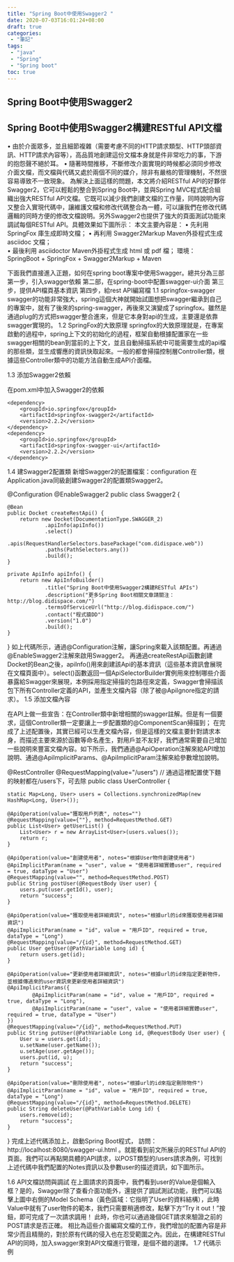 ```yaml
---
title: "Spring Boot中使用Swagger2 "
date: 2020-07-03T16:01:24+08:00
draft: true
categories:
 - "筆記"
tags:
 - "java"
 - "Spring"
 - "Spring boot"
toc: true
---
```


## Spring Boot中使用Swagger2 

<!--more-->

## Spring Boot中使用Swagger2構建RESTful API文檔
   •	由於介面眾多，並且細節複雜（需要考慮不同的HTTP請求類型、HTTP頭部資訊、HTTP請求內容等），高品質地創建這份文檔本身就是件非常吃力的事，下游的抱怨聲不絕於耳。 
   •	隨著時間推移，不斷修改介面實現的時候都必須同步修改介面文檔，而文檔與代碼又處於兩個不同的媒介，除非有嚴格的管理機制，不然很容易導致不一致現象。 
   為解決上面這樣的問題，本文將介紹RESTful API的好夥伴Swagger2，它可以輕鬆的整合到Spring Boot中，並與Spring MVC程式配合組織出強大RESTful API文檔。它既可以減少我們創建文檔的工作量，同時說明內容又整合入實現代碼中，讓維護文檔和修改代碼整合為一體，可以讓我們在修改代碼邏輯的同時方便的修改文檔說明。另外Swagger2也提供了強大的頁面測試功能來調試每個RESTful API。具體效果如下圖所示： 
   本文主要內容是： 
   •	先利用 SpringFox 庫生成即時文檔； 
   •	再利用 Swagger2Markup Maven外掛程式生成 asciidoc 文檔；  
   •	最後利用 asciidoctor Maven外掛程式生成 html 或 pdf 檔； 
   環境： SpringBoot + SpringFox + Swagger2Markup + Maven 
<!--more-->

下面我們直接進入正題，如何在spring boot專案中使用Swagger。總共分為三部 
第一步，引入swagger依賴 
第二部，在spring-boot中配置swagger-ui介面 
第三步，提供API檔頁基本資訊 
第四步，給rest API編寫檔 
1.1	springfox-swagger
swagger的功能非常強大，spring這個大神就開始試圖想把swagger繼承到自己的專案中，就有了後來的spring-swagger，再後來又演變成了springfox。雖然是通過plug的方式把swagger整合進來，但是它本身對api的生成，主要還是依靠swagger實現的。
1.2	SpringFox的大致原理
springfox的大致原理就是，在專案啟動的過程中，spring上下文的初始化的過程，框架自動根據配置家在一些swagger相關的bean到當前的上下文，並且自動掃描系統中可能需要生成的api檔的那些類，並生成響應的資訊快取起來。一般的都會掃描控制層Controller類，根據這些Controller類中的功能方法自動生成API介面檔。

1.3	添加Swagger2依賴


在pom.xml中加入Swagger2的依賴
```
<dependency>
    <groupId>io.springfox</groupId>
    <artifactId>springfox-swagger2</artifactId>
    <version>2.2.2</version>
</dependency>
<dependency>
    <groupId>io.springfox</groupId>
    <artifactId>springfox-swagger-ui</artifactId>
    <version>2.2.2</version>
</dependency>
```

1.4	建Swagger2配置類
新增Swagger2的配置檔案：configuration
在Application.java同級創建Swagger2的配置類Swagger2。

@Configuration
@EnableSwagger2
public class Swagger2 {

    @Bean
    public Docket createRestApi() {
        return new Docket(DocumentationType.SWAGGER_2)
                .apiInfo(apiInfo())
                .select()
                .apis(RequestHandlerSelectors.basePackage("com.didispace.web"))
                .paths(PathSelectors.any())
                .build();
    }
    
    private ApiInfo apiInfo() {
        return new ApiInfoBuilder()
                .title("Spring Boot中使用Swagger2構建RESTful APIs")
                .description("更多Spring Boot相關文章請關注：http://blog.didispace.com/")
                .termsOfServiceUrl("http://blog.didispace.com/")
                .contact("程式猿DD")
                .version("1.0")
                .build();
    }

}
如上代碼所示，通過@Configuration注解，讓Spring來載入該類配置。再通過@EnableSwagger2注解來啟用Swagger2。
再通過createRestApi函數創建Docket的Bean之後，apiInfo()用來創建該Api的基本資訊（這些基本資訊會展現在文檔頁面中）。select()函數返回一個ApiSelectorBuilder實例用來控制哪些介面暴露給Swagger來展現，本例採用指定掃描的包路徑來定義，Swagger會掃描該包下所有Controller定義的API，並產生文檔內容（除了被@ApiIgnore指定的請求）。
1.5	添加文檔內容

在API上做一些宣告：在Controller類中新增相關的swagger註解。但是有一個要求，這個Controller類一定要讓上一步配置類的@ComponentScan掃描到；
在完成了上述配置後，其實已經可以生產文檔內容，但是這樣的文檔主要針對請求本身，而描述主要來源於函數等命名產生，對用戶並不友好，我們通常需要自己增加一些說明來豐富文檔內容。如下所示，我們通過@ApiOperation注解來給API增加說明、通過@ApiImplicitParams、@ApiImplicitParam注解來給參數增加說明。

@RestController
@RequestMapping(value="/users")     // 通過這裡配置使下麵的映射都在/users下，可去除
public class UserController {

    static Map<Long, User> users = Collections.synchronizedMap(new HashMap<Long, User>());
    
    @ApiOperation(value="獲取用戶列表", notes="")
    @RequestMapping(value={""}, method=RequestMethod.GET)
    public List<User> getUserList() {
        List<User> r = new ArrayList<User>(users.values());
        return r;
    }
    
    @ApiOperation(value="創建使用者", notes="根據User物件創建使用者")
    @ApiImplicitParam(name = "user", value = "使用者詳細實體user", required = true, dataType = "User")
    @RequestMapping(value="", method=RequestMethod.POST)
    public String postUser(@RequestBody User user) {
        users.put(user.getId(), user);
        return "success";
    }
    
    @ApiOperation(value="獲取使用者詳細資訊", notes="根據url的id來獲取使用者詳細資訊")
    @ApiImplicitParam(name = "id", value = "用戶ID", required = true, dataType = "Long")
    @RequestMapping(value="/{id}", method=RequestMethod.GET)
    public User getUser(@PathVariable Long id) {
        return users.get(id);
    }
    
    @ApiOperation(value="更新使用者詳細資訊", notes="根據url的id來指定更新物件，並根據傳過來的user資訊來更新使用者詳細資訊")
    @ApiImplicitParams({
            @ApiImplicitParam(name = "id", value = "用戶ID", required = true, dataType = "Long"),
            @ApiImplicitParam(name = "user", value = "使用者詳細實體user", required = true, dataType = "User")
    })
    @RequestMapping(value="/{id}", method=RequestMethod.PUT)
    public String putUser(@PathVariable Long id, @RequestBody User user) {
        User u = users.get(id);
        u.setName(user.getName());
        u.setAge(user.getAge());
        users.put(id, u);
        return "success";
    }
    
    @ApiOperation(value="刪除使用者", notes="根據url的id來指定刪除物件")
    @ApiImplicitParam(name = "id", value = "用戶ID", required = true, dataType = "Long")
    @RequestMapping(value="/{id}", method=RequestMethod.DELETE)
    public String deleteUser(@PathVariable Long id) {
        users.remove(id);
        return "success";
    }

}
完成上述代碼添加上，啟動Spring Boot程式，
訪問：http://localhost:8080/swagger-ui.html
。就能看到前文所展示的RESTful API的頁面。我們可以再點開具體的API請求，以POST類型的/users請求為例，可找到上述代碼中我們配置的Notes資訊以及參數user的描述資訊，如下圖所示。

1.6	API文檔訪問與調試
在上圖請求的頁面中，我們看到user的Value是個輸入框？是的，Swagger除了查看介面功能外，還提供了調試測試功能，我們可以點擊上圖中右側的Model Schema（黃色區域：它指明了User的資料結構），此時Value中就有了user物件的範本，我們只需要稍適修改，點擊下方“Try it out！”按鈕，即可完成了一次請求調用！
此時，你也可以通過幾個GET請求來驗證之前的POST請求是否正確。
相比為這些介面編寫文檔的工作，我們增加的配置內容是非常少而且精簡的，對於原有代碼的侵入也在忍受範圍之內。因此，在構建RESTful API的同時，加入swagger來對API文檔進行管理，是個不錯的選擇。
1.7	代碼示例 


